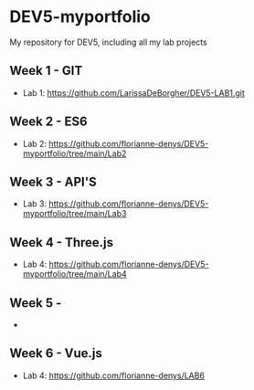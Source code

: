 # DEV5-myportfolio
My repository for DEV5, including all my lab projects

## Week 1 - GIT
* Lab 1: https://github.com/LarissaDeBorgher/DEV5-LAB1.git 

## Week 2 - ES6
* Lab 2: https://github.com/florianne-denys/DEV5-myportfolio/tree/main/Lab2

## Week 3 - API'S
* Lab 3: https://github.com/florianne-denys/DEV5-myportfolio/tree/main/Lab3

## Week 4 - Three.js
* Lab 4: https://github.com/florianne-denys/DEV5-myportfolio/tree/main/Lab4

## Week 5 - 
* 

## Week 6 - Vue.js
* Lab 4: https://github.com/florianne-denys/LAB6
